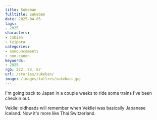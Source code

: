 ```yaml
---
title: Sukeban
fulltitle: Sukeban
date: 2025-04-05
tags:
- 2025
characters:
- cobian
- tzipora
categories:
- announcements
- non-canon
keywords:
- 2025
rgb: 222, 73, 87
url: /stories/sukeban/
image: /images/fullres/sukeban.jpg
---
```

I'm going back to Japan in a couple weeks to ride some trains I've been checkin out. 

Vekllei oldheads will remember when Vekllei was basically Japanese Iceland. Now it's more like Thai Switzerland.